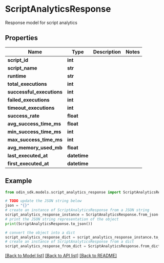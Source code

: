 # ScriptAnalyticsResponse

Response model for script analytics

## Properties

Name | Type | Description | Notes
------------ | ------------- | ------------- | -------------
**script_id** | **int** |  | 
**script_name** | **str** |  | 
**runtime** | **str** |  | 
**total_executions** | **int** |  | 
**successful_executions** | **int** |  | 
**failed_executions** | **int** |  | 
**timeout_executions** | **int** |  | 
**success_rate** | **float** |  | 
**avg_success_time_ms** | **float** |  | 
**min_success_time_ms** | **int** |  | 
**max_success_time_ms** | **int** |  | 
**avg_memory_used_mb** | **float** |  | 
**last_executed_at** | **datetime** |  | 
**first_executed_at** | **datetime** |  | 

## Example

```python
from odin_sdk.models.script_analytics_response import ScriptAnalyticsResponse

# TODO update the JSON string below
json = "{}"
# create an instance of ScriptAnalyticsResponse from a JSON string
script_analytics_response_instance = ScriptAnalyticsResponse.from_json(json)
# print the JSON string representation of the object
print(ScriptAnalyticsResponse.to_json())

# convert the object into a dict
script_analytics_response_dict = script_analytics_response_instance.to_dict()
# create an instance of ScriptAnalyticsResponse from a dict
script_analytics_response_from_dict = ScriptAnalyticsResponse.from_dict(script_analytics_response_dict)
```
[[Back to Model list]](../README.md#documentation-for-models) [[Back to API list]](../README.md#documentation-for-api-endpoints) [[Back to README]](../README.md)


